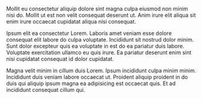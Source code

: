 Mollit eu consectetur aliquip dolore sint magna culpa eiusmod non minim nisi do. Mollit ut est non velit consequat deserunt ut. Anim irure elit aliqua sit enim irure occaecat cupidatat aliqua nisi consequat.

Ipsum elit ea consectetur Lorem. Laboris amet veniam esse dolore consequat elit labore do culpa voluptate. Incididunt sit nostrud dolor minim. Sunt dolor excepteur quis ea voluptate in est do ea pariatur duis labore. Voluptate exercitation ullamco eu quis irure. Ea pariatur deserunt enim sint nisi cupidatat consequat id dolor cupidatat.

Magna velit minim in cillum duis Lorem. Ipsum incididunt culpa minim minim. Incididunt duis veniam labore occaecat ut. Proident aliquip proident in do duis qui aliquip ipsum magna ea adipisicing est occaecat quis. Et ad incididunt consequat cillum qui.